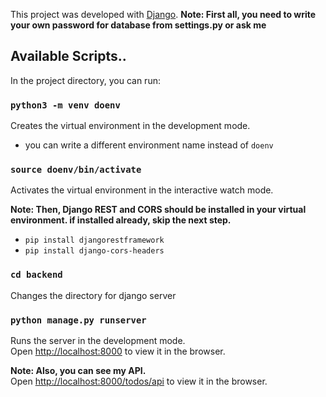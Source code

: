 This project was developed with [Django](https://www.djangoproject.com/).
**Note: First all, you need to write your own password for database from settings.py or ask me**


## Available Scripts..

In the project directory, you can run:

### `python3 -m venv doenv`

Creates the virtual environment in the development mode.<br>

- you can write a different environment name instead of `doenv`

### `source doenv/bin/activate`

Activates the virtual environment in the interactive watch mode.<br>

**Note: Then, Django REST and CORS should be installed in your virtual environment. if installed already, skip the next step.**
- `pip install djangorestframework`
- `pip install django-cors-headers`

### `cd backend`

Changes the directory for django server <br>

### `python manage.py runserver`

Runs the server in the development mode.<br>
Open [http://localhost:8000](http://localhost:8000) to view it in the browser.

**Note: Also, you can see my API.** <br>
Open [http://localhost:8000/todos/api](http://localhost:8000/todos/api) to view it in the browser.
